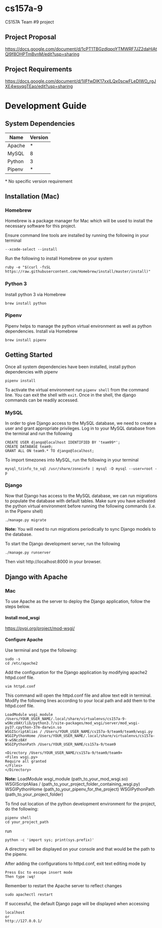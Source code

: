 # cs157a-9
CS157A Team #9 project

## Project Proposal
https://docs.google.com/document/d/1cPT1TBGzdlqpoYTMWRF7JZ2daHiAtQl9f8OHPTmBvnM/edit?usp=sharing

## Project Requirements
https://docs.google.com/document/d/1ilFfwDIK17xxILQx0scwFLeDIWO_rgJXE4wsyqgTEao/edit?usp=sharing

# Development Guide

## System Dependencies
| Name   | Version |
|--------|---------|
| Apache | *       |
| MySQL  | 8       |
| Python | 3       |
| Pipenv | *       |

\* No specific version requirement

## Installation (Mac)

### Homebrew
Homebrew is a package manager for Mac which will be used to install the necessary software for this project.

Ensure command line tools are installed by running the following in your terminal
```
--xcode-select --install
```

Run the following to install Homebrew on your system
```
ruby -e "$(curl -fsSL https://raw.githubusercontent.com/Homebrew/install/master/install)"
```

### Python 3
Install python 3 via Homebrew
```
brew install python
```

### Pipenv
Pipenv helps to manage the python virtual environment as well as python dependencies.
Install via Homebrew
```
brew install pipenv
```

## Getting Started
Once all system dependencies have been installed, install python dependencies with pipenv
```
pipenv install
```

To activate the virtual environment run `pipenv shell` from the command line. You can exit the shell with `exit`. Once in the shell, the django commands can be readily accessed.

### MySQL
In order to give Django access to the MySQL database, we need to create a user and grant appropriate privileges. Log in to your MySQL database from the terminal and run the following
```
CREATE USER django@localhost IDENTIFIED BY 'team99*';
CREATE DATABASE team9;
GRANT ALL ON team9.* TO django@localhost;
```

To import timezones into MySQL, run the following in your terminal
```
mysql_tzinfo_to_sql /usr/share/zoneinfo | mysql -D mysql --user=root -p
```

### Django
Now that Django has access to the MySQL database, we can run migrations to populate the database with default tables. Make sure you have activated the python virtual environment before running the following commands (i.e. in the Pipenv shell)
```
./manage.py migrate
```
**Note:** You will need to run migrations periodically to sync Django models to the database.

To start the Django development server, run the following
```
./manage.py runserver
```

Then visit http://localhost:8000 in your browser.

## Django with Apache
### Mac
To use Apache as the server to deploy the Django application, follow the steps below.
#### Install mod_wsgi
https://pypi.org/project/mod-wsgi/
#### Configure Apache
Use terminal and type the following:
```
sudo -s
cd /etc/apache2
```
Add the configuration for the Django application by modifying apache2 httpd.conf file.
```
vim httpd.conf
```
This command will open the httpd.conf file and allow text edit in terminal. Modify the following lines according to your local path and add them to the httpd.conf file.
```
LoadModule wsgi_module /Users/YOUR_USER_NAME/.local/share/virtualenvs/cs157a-9-wSNcz8AY/lib/python3.7/site-packages/mod_wsgi/server/mod_wsgi-py37.cpython-37m-darwin.so
WSGIScriptAlias / /Users/YOUR_USER_NAME/cs157a-9/team9/team9/wsgi.py
WSGIPythonHome /Users/YOUR_USER_NAME/.local/share/virtualenvs/cs157a-9-wSNcz8AY
WSGIPythonPath /Users/YOUR_USER_NAME/cs157a-9/team9

<Directory /Users/YOUR_USER_NAME/cs157a-9/team9/team9>
<Files wsgi.py>
Require all granted
</Files>
</Directory>
```
**Note:** 
LoadModule wsgi_module (path_to_your_mod_wsgi.so)
WSGIScriptAlias / (path_to_your_project_folder_containing_wsgi.py)
WSGIPythonHome (path_to_your_pipenv_for_the_project)
WSGIPythonPath (path_to_your_project_folder)

To find out location of the python development environment for the project, do the following:
```
pipenv shell
cd your_project_path
```
run
```
python -c 'import sys; print(sys.prefix)'
```
A directory will be displayed on your console and that would be the path to the pipenv.


After adding the configurations to httpd.conf, exit text editing mode by
```
Press Esc to escape insert mode
Then type :wq!
```
Remember to restart the Apache server to reflect changes
```
sudo apachectl restart
```

If successful, the default Django page will be displayed when accessing 
```
localhost
or
http://127.0.0.1/
```

